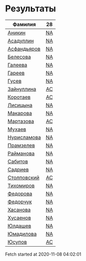 # Результаты
Фамилия | 28
---|:---:
[Аникин](Аникин/README.md)  | [NA](Аникин/28.md)
[Асадуллин](Асадуллин/README.md)  | [NA](Асадуллин/28.md)
[Асфандьяров](Асфандьяров/README.md)  | [NA](Асфандьяров/28.md)
[Белесова](Белесова/README.md)  | [NA](Белесова/28.md)
[Галеева](Галеева/README.md)  | [NA](Галеева/28.md)
[Гареев](Гареев/README.md)  | [NA](Гареев/28.md)
[Гусев](Гусев/README.md)  | [NA](Гусев/28.md)
[Зайнуллина](Зайнуллина/README.md)  | [AC](Зайнуллина/28.md)
[Коротаев](Коротаев/README.md)  | [AC](Коротаев/28.md)
[Лисицына](Лисицына/README.md)  | [NA](Лисицына/28.md)
[Макарова](Макарова/README.md)  | [NA](Макарова/28.md)
[Мартазова](Мартазова/README.md)  | [AC](Мартазова/28.md)
[Мухаев](Мухаев/README.md)  | [NA](Мухаев/28.md)
[Нурисламова](Нурисламова/README.md)  | [NA](Нурисламова/28.md)
[Прамзелев](Прамзелев/README.md)  | [NA](Прамзелев/28.md)
[Райманова](Райманова/README.md)  | [NA](Райманова/28.md)
[Сабитов](Сабитов/README.md)  | [NA](Сабитов/28.md)
[Садриев](Садриев/README.md)  | [NA](Садриев/28.md)
[Столповский](Столповский/README.md)  | [AC](Столповский/28.md)
[Тихомиров](Тихомиров/README.md)  | [NA](Тихомиров/28.md)
[Федорова](Федорова/README.md)  | [NA](Федорова/28.md)
[Федорчук](Федорчук/README.md)  | [NA](Федорчук/28.md)
[Хасанова](Хасанова/README.md)  | [NA](Хасанова/28.md)
[Хусаенов](Хусаенов/README.md)  | [NA](Хусаенов/28.md)
[Юлдашев](Юлдашев/README.md)  | [NA](Юлдашев/28.md)
[Юмадилова](Юмадилова/README.md)  | [NA](Юмадилова/28.md)
[Юсупов](Юсупов/README.md)  | [AC](Юсупов/28.md)

Fetch started at 2020-11-08 04:02:01
